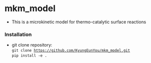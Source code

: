 # mkm_model

* This is a microkinetic model for thermo-catalytic surface reactions

### Installation
* git clone repository:<br>
<code>git clone https://github.com/KyungEunYou/mkm_model.git</code><br>
<code>pip install -e .</code>
